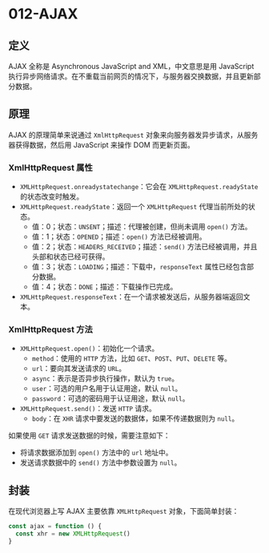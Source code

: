 # 012-AJAX

## 定义

AJAX 全称是 Asynchronous JavaScript and XML，中文意思是用 JavaScript 执行异步网络请求。在不重载当前网页的情况下，与服务器交换数据，并且更新部分数据。

## 原理

AJAX 的原理简单来说通过 `XmlHttpRequest` 对象来向服务器发异步请求，从服务器获得数据，然后用 JavaScript 来操作 DOM 而更新页面。

### XmlHttpRequest 属性

+ `XMLHttpRequest.onreadystatechange`：它会在 `XMLHttpRequest.readyState` 的状态改变时触发。
+ `XMLHttpRequest.readyState`：返回一个 `XMLHttpRequest` 代理当前所处的状态。
  - 值：0；状态：`UNSENT`；描述：代理被创建，但尚未调用 `open()` 方法。
  - 值：1；状态：`OPENED`；描述：`open()` 方法已经被调用。
  - 值：2；状态：`HEADERS_RECEIVED`；描述：`send()` 方法已经被调用，并且头部和状态已经可获得。
  - 值：3；状态：`LOADING`；描述：下载中，`responseText` 属性已经包含部分数据。
  - 值：4；状态：`DONE`；描述：下载操作已完成。
+ `XMLHttpRequest.responseText`：在一个请求被发送后，从服务器端返回文本。

### XmlHttpRequest 方法

+ `XMLHttpRequest.open()`：初始化一个请求。
  - `method`：使用的 `HTTP` 方法，比如 `GET`、`POST`、`PUT`、`DELETE` 等。
  - `url`：要向其发送请求的 `URL`。
  - `async`：表示是否异步执行操作，默认为 `true`。
  - `user`：可选的用户名用于认证用途，默认 `null`。
  - `password`：可选的密码用于认证用途，默认 `null`。
+ `XMLHttpRequest.send()`：发送 `HTTP` 请求。
  - `body`：在 `XHR` 请求中要发送的数据体，如果不传递数据则为 `null`。

如果使用 `GET` 请求发送数据的时候，需要注意如下：
+ 将请求数据添加到 `open()` 方法中的 `url` 地址中。
+ 发送请求数据中的 `send()` 方法中参数设置为 `null`。

## 封装

在现代浏览器上写 AJAX 主要依靠 `XMLHttpRequest` 对象，下面简单封装：
```js
const ajax = function () {
  const xhr = new XMLHttpRequest()
}
```
